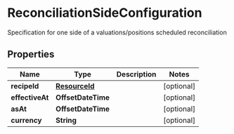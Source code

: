 

# ReconciliationSideConfiguration

Specification for one side of a valuations/positions scheduled reconciliation

## Properties

| Name | Type | Description | Notes |
|------------ | ------------- | ------------- | -------------|
|**recipeId** | [**ResourceId**](ResourceId.md) |  |  [optional] |
|**effectiveAt** | **OffsetDateTime** |  |  [optional] |
|**asAt** | **OffsetDateTime** |  |  [optional] |
|**currency** | **String** |  |  [optional] |



